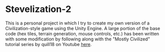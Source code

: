 # Stevelization-2

This is a personal project in which I try to create my own version of a Civilization-style game using the Unity Engine. A large portion of the base code (hex tiles, terrain generation, mouse controls, etc.) has been written with some modification by following along with the "Mostly Civilized" tutorial series by quill18 on Youtube [here](https://www.youtube.com/watch?v=j-rCuN7uMR8&list=PLbghT7MmckI7JHf0pdEQ8fbPb-LoDXEno&index=1).
